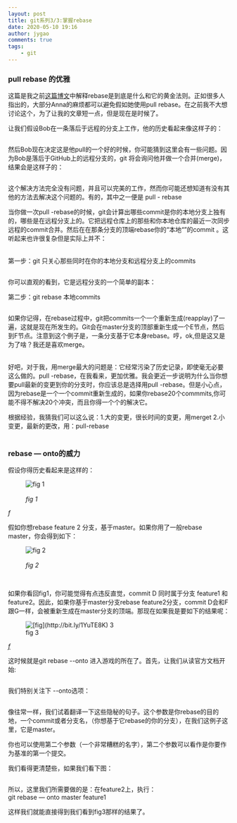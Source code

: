 ```yaml
---
layout: post
title: git系列3/3:掌握rebase
date: 2020-05-10 19:16
author: jygao
comments: true
tags:
    - git
---
```

<!-- wp:heading {"level":3} -->
<h3 id="the-elegance-of-pull-rebase">pull rebase 的优雅</h3>
<!-- /wp:heading -->

<!-- wp:paragraph -->
<p>这篇是我之前<a href="http://jiangyungao.com/technology/2020/04/12/git-series2/">这篇博文</a>中解释rebase是到底是什么和它的黄金法则。正如很多人指出的，大部分Anna的麻烦都可以避免假如她使用pull rebase。在之前我不大想讨论这个，为了让我的文章短一点，但是现在是时候了。</p>
<!-- /wp:paragraph -->

<!-- wp:paragraph -->
<p>让我们假设Bob在一条落后于远程的分支上工作，他的历史看起来像这样子的：</p>
<!-- /wp:paragraph -->

<!-- wp:image -->
<figure class="wp-block-image"><img src="https://i.loli.net/2020/05/10/eVI4QUhH97mGDAb.png" alt=""/></figure>
<!-- /wp:image -->

<!-- wp:paragraph -->
<p>然后Bob现在决定这是他pull的一个好的时候，你可能猜到这里会有一些问题。因为Bob是落后于GitHub上的远程分支的，git 将会询问他并做一个合并(merge)，结果会是这样子的：</p>
<!-- /wp:paragraph -->

<!-- wp:image -->
<figure class="wp-block-image"><img src="https://i.loli.net/2020/05/10/cFYsrSvVKZ7mWP3.png" alt=""/></figure>
<!-- /wp:image -->

<!-- wp:paragraph -->
<p>这个解决方法完全没有问题，并且可以完美的工作，然而你可能还想知道有没有其他的方法去解决这个问题的。有的，其中之一便是 pull - rebase</p>
<!-- /wp:paragraph -->

<!-- wp:paragraph -->
<p>当你做一次pull -rebase的时候，git会计算出哪些commit是你的本地分支上独有的，哪些是在远程分支上的。它把远程仓库上的那些和你本地仓库的最近一次同步远程的commit合并。然后在在那条分支的顶端rebase你的“本地“”的commit 。这听起来也许很复杂但是实际上并不：</p>
<!-- /wp:paragraph -->

<!-- wp:paragraph -->
<p><br>第一步：git 只关心那些同时在你的本地分支和远程分支上的commits</p>
<!-- /wp:paragraph -->

<!-- wp:image -->
<figure class="wp-block-image"><img src="https://i.loli.net/2020/05/10/5n4vtHuWUMjCIXB.png" alt=""/></figure>
<!-- /wp:image -->

<!-- wp:paragraph -->
<p>你可以直观的看到，它是远程分支的一个简单的副本：</p>
<!-- /wp:paragraph -->

<!-- wp:paragraph -->
<p>第二步：git rebase 本地commits</p>
<!-- /wp:paragraph -->

<!-- wp:image -->
<figure class="wp-block-image"><img src="https://i.loli.net/2020/05/10/hs74nUVc5Et1BD9.png" alt=""/></figure>
<!-- /wp:image -->

<!-- wp:paragraph -->
<p>如果你记得，在rebase过程中，git把commits一个一个重新生成(reapplay)了一遍，这就是现在所发生的。Git会在master分支的顶部重新生成一个E节点，然后到F节点。注意到这个例子是，一条分支基于它本身rebase。哼，ok,但是这又是为了啥？我还是喜欢merge。<br><br></p>
<!-- /wp:paragraph -->

<!-- wp:paragraph -->
<p>好吧，对于我，用merge最大的问题是：它经常污染了历史记录，即使毫无必要这么做的。pull -rebase，在我看来，更加优雅。我会更近一步说明为什么当你想要pull最新的变更到你的分支时，你应该总是选择用pull -rebase。但是小心点，因为rebase是一个一个commit重新生成的，如果你rebase20个commmits,你可能不得不解决20个冲突，而且你得一个个的解决它。</p>
<!-- /wp:paragraph -->

<!-- wp:paragraph -->
<p>根据经验，我猜我们可以这么说：1.大的变更，很长时间的变更，用merget 2.小变更，最新的更改，用：pull-rebase<br><br></p>
<!-- /wp:paragraph -->

<!-- wp:heading {"level":3} -->
<h3 id="the-power-of-rebase-onto">rebase — onto的威力</h3>
<!-- /wp:heading -->

<!-- wp:paragraph -->
<p>假设你得历史看起来是这样的：</p>
<!-- /wp:paragraph -->

<!-- wp:image -->
<figure class="wp-block-image"><img src="https://i.loli.net/2020/05/10/ovpLaeQE4DwTPNs.png" alt="fig 1"/><figcaption> <br><em>fig 1</em></figcaption></figure>
<!-- /wp:image -->

<!-- wp:paragraph -->
<p><em>f</em></p>
<!-- /wp:paragraph -->

<!-- wp:paragraph -->
<p>假如你想rebase feature 2 分支，基于master。如果你用了一般rebase master，你会得到如下：</p>
<!-- /wp:paragraph -->

<!-- wp:image -->
<figure class="wp-block-image"><img src="https://i.loli.net/2020/05/10/vp2lqXfPI6dbm53.png" alt="fig 2"/><figcaption> <br><em>fig 2﻿</em> </figcaption></figure>
<!-- /wp:image -->

<!-- wp:paragraph -->
<p><br></p>
<!-- /wp:paragraph -->

<!-- wp:paragraph -->
<p>如果你看回fig1，你可能觉得有点违反直觉，commit D 同时属于分支 feature1 和feature2。因此，如果你基于master分支rebase feature2分支，commit D会和F跟G一样，会被重新生成在master分支的顶端。那现在如果我是要如下的结果呢：</p>
<!-- /wp:paragraph -->

<!-- wp:image -->
<figure class="wp-block-image"><img src="https://i.loli.net/2020/05/10/gvW7NbSpk2XCTIY.png" alt="[fig](http://bit.ly/1YuTE8K) 3"/><figcaption>fig 3</figcaption></figure>
<!-- /wp:image -->

<!-- wp:paragraph -->
<p><em><a href="http://bit.ly/1YuTE8K">f</a></em></p>
<!-- /wp:paragraph -->

<!-- wp:paragraph -->
<p>这时候就是git rebase --onto 进入游戏的所在了。首先，让我们从读官方文档开始:</p>
<!-- /wp:paragraph -->

<!-- wp:image -->
<figure class="wp-block-image"><img src="https://i.loli.net/2020/05/10/evmpyjUZdcTONi8.png" alt=""/></figure>
<!-- /wp:image -->

<!-- wp:paragraph -->
<p>我们特别关注下 --onto选项：</p>
<!-- /wp:paragraph -->

<!-- wp:image -->
<figure class="wp-block-image"><img src="https://i.loli.net/2020/05/10/OCN6ruvxo5Ymywc.png" alt=""/></figure>
<!-- /wp:image -->

<!-- wp:paragraph -->
<p>像往常一样，我们试着翻译一下这些隐秘的句子。这个参数是你rebase的目的地，一个commit或者分支名，（你想基于它rebase的你的分支），在我们这例子这里，它是master。</p>
<!-- /wp:paragraph -->

<!-- wp:paragraph -->
<p>你也可以使用第二个参数（一个非常糟糕的名字），第二个参数可以看作是你要作为基准的第一个提交。</p>
<!-- /wp:paragraph -->

<!-- wp:paragraph -->
<p>我们看得更清楚些，如果我们看下图：</p>
<!-- /wp:paragraph -->

<!-- wp:image -->
<figure class="wp-block-image"><img src="https://i.loli.net/2020/05/10/h3osxQpL1Ujkev9.png" alt=""/></figure>
<!-- /wp:image -->

<!-- wp:paragraph -->
<p>所以，这里我们所需要做的是：在feature2上，执行： <br>git rebase — onto master feature1 </p>
<!-- /wp:paragraph -->

<!-- wp:paragraph -->
<p>这样我们就能直接得到我们看到fig3那样的结果了。</p>
<!-- /wp:paragraph -->

<!-- wp:paragraph -->
<p><br></p>
<!-- /wp:paragraph -->
